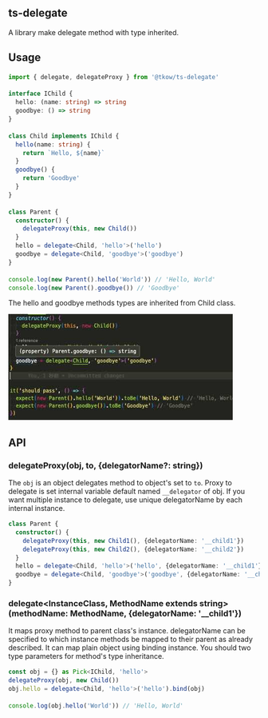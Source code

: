 ## ts-delegate

A library make delegate method with type inherited.

## Usage

```ts
import { delegate, delegateProxy } from '@tkow/ts-delegate'

interface IChild {
  hello: (name: string) => string
  goodbye: () => string
}

class Child implements IChild {
  hello(name: string) {
    return `Hello, ${name}`
  }
  goodbye() {
    return 'Goodbye'
  }
}

class Parent {
  constructor() {
    delegateProxy(this, new Child())
  }
  hello = delegate<Child, 'hello'>('hello')
  goodbye = delegate<Child, 'goodbye'>('goodbye')
}

console.log(new Parent().hello('World')) // 'Hello, World'
console.log(new Parent().goodbye()) // 'Goodbye'
```

The hello and goodbye methods types are inherited from Child class.

![example](./images//examle.jpg "example")

## API


### delegateProxy(obj, to, {delegatorName?: string})

The `obj` is an object delegates method to object's set to `to`.
Proxy to delegate is set internal variable default named `__delegator` of obj.
If you want multiple instance to delegate, use unique delegatorName by each internal instance.

```ts
class Parent {
  constructor() {
    delegateProxy(this, new Child1(), {delegatorName: '__child1'})
    delegateProxy(this, new Child2(), {delegatorName: '__child2'})
  }
  hello = delegate<Child, 'hello'>('hello', {delegatorName: '__child1'})
  goodbye = delegate<Child, 'goodbye'>('goodbye', {delegatorName: '__child2'})
}

```

### delegate<InstanceClass, MethodName extends string>(methodName: MethodName, {delegatorName: '__child1'})

It maps proxy method to parent class's instance. delegatorName can be specified to which instance methods be mapped to their parent as already described.
It can map plain object using binding instance. You should two type parameters for method's type inheritance.

```ts
const obj = {} as Pick<IChild, 'hello'>
delegateProxy(obj, new Child())
obj.hello = delegate<Child, 'hello'>('hello').bind(obj)

console.log(obj.hello('World')) // 'Hello, World'
```
